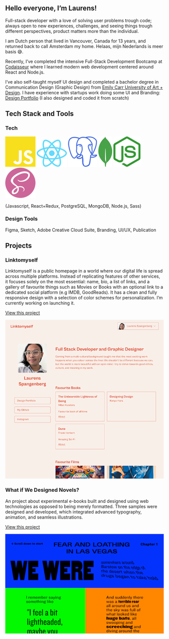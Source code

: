 ## Hello everyone, I’m Laurens!

Full-stack developer with a love of solving user problems trough code; always open to new experiences, challenges, and seeing things trough different perspectives, product matters more than the individual.

I am Dutch person that lived in Vancouver, Canada for 13 years, and returned back to call Amsterdam my home. Helaas, mijn Nederlands is meer basis 😅.

Recently, I’ve completed the intensive Full-Stack Development Bootcamp at [Codaisseur](https://codaisseur.com/) where I learned modern web development centered around React and Node.js.

I’ve also self-taught myself UI design and completed a bachelor degree in Communication Design (Graphic Design) from [Emily Carr University of Art + Design](https://ecuad.ca/). I have experience with startups work doing some UI and Branding: [Design Portfolio](https://laurensdesign.design) (I also designed and coded it from scratch)  

## Tech Stack and Tools

### Tech
![](https://raw.githubusercontent.com/designdegenerate/designdegenerate/main/icons/javascript.svg)
![](https://raw.githubusercontent.com/designdegenerate/designdegenerate/main/icons/react.svg)
![](https://raw.githubusercontent.com/designdegenerate/designdegenerate/main/icons/postgresql.svg)
![](https://raw.githubusercontent.com/designdegenerate/designdegenerate/main/icons/mongodb.svg)
![](https://raw.githubusercontent.com/designdegenerate/designdegenerate/main/icons/nodedotjs.svg)
![](https://raw.githubusercontent.com/designdegenerate/designdegenerate/main/icons/sass.svg)


(Javascript, React+Redux, PostgreSQL, MongoDB, Node.js, Sass)

### Design Tools
Figma, Sketch, Adobe Creative Cloud Suite, Branding, UI/UX, Publication

## Projects

### Linktomyself
Linktomyself is a public homepage in a world where our digital life is spread across multiple platforms. Instead of replicating features of other services, it focuses solely on the most essential: name, bio, a list of links, and a gallery of favourite things such as Movies or Books with an optional link to a dedicated social platform (e.g IMDB, GoodReads). It has a clean and fully responsive design with a selection of color schemes for personalization. I’m currently working on launching it.  

[View this project](https://github.com/designdegenerate/linktomyself-frontend)

![](https://raw.githubusercontent.com/designdegenerate/designdegenerate/main/screenshots/linktomyself.png)

### What if We Designed Novels?
An project about experimental e-books built and designed using web technologies as opposed to being merely formatted. Three samples were designed and developed, which integrated advanced typography, animation, and seamless illustrations.  

[View this project](https://laurensdesign.design/work/webnovels)

![](https://raw.githubusercontent.com/designdegenerate/designdegenerate/main/screenshots/webnovels.png)
